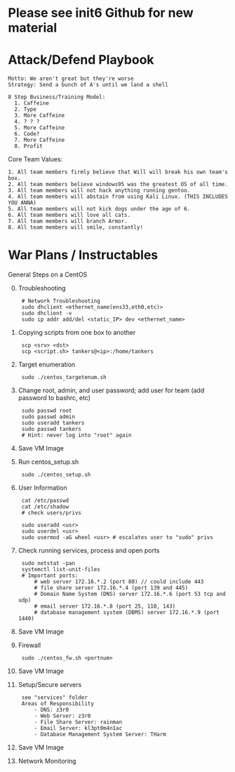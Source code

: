 # Please see init6 Github for new material

# Attack/Defend Playbook

    Motto: We aren't great but they're worse
    Strategy: Send a bunch of A's until we land a shell
    
    8 Step Business/Training Model:
      1. Caffeine
      2. Type
      3. More Caffeine
      4. ? ? ?
      5. More Caffeine
      6. Code?
      7. More Caffeine
      8. Profit

Core Team Values:

    1. All team members firmly believe that Will will break his own team's box.
    2. All team members believe windows95 was the greatest OS of all time.
    3. All team members will not hack anything running gentoo.
    4. All team members will abstain from using Kali Linux. (THIS INCLUDES YOU ANNA)
    5. All team members will not kick dogs under the age of 6.
    6. All team members will love all cats.
    7. All team members will branch Armor.
    8. All team members will smile, constantly!

# War Plans / Instructables

General Steps on a CentOS

0. Troubleshooting 
		
		# Network Troubleshooting
		sudo dhclient <ethernet_name(ens33,eth0,etc)>
		sudo dhclient -v
		sudo ip addr add/del <static_IP> dev <ethernet_name>

1. Copying scripts from one box to another

		scp <srv> <dst>
		scp <script.sh> tankers@<ip>:/home/tankers

2. Target enumeration

		sudo ./centos_targetenum.sh

3. Change root, admin, and user password; add user for team (add password to bashrc, etc)

		sudo passwd root
		sudo passwd admin
		sudo useradd tankers
		sudo passwd tankers
		# Hint: never log into "root" again

4. Save VM Image

5. Run centos_setup.sh

		sudo ./centos_setup.sh
		
6. User Information
		
		cat /etc/passwd
		cat /etc/shadow
		# check users/privs
		
		sudo useradd <usr>
		sudo userdel <usr>
		sudo usermod -aG wheel <usr> # escalates user to "sudo" privs

7. Check running services, process and open ports

		sudo netstat -pan 
		systemctl list-unit-files		
		# Important ports: 
			# web server 172.16.*.2 (port 80) // could include 443
			# file share server 172.16.*.4 (port 139 and 445)
			# Domain Name System (DNS) server 172.16.*.6 (port 53 tcp and udp)
			# email server 172.16.*.8 (port 25, 110, 143)
			# database management system (DBMS) server 172.16.*.9 (port 1440) 

8. Save VM Image

9. Firewall
	
		sudo ./centos_fw.sh <portnum>
		
8. Save VM Image

9. Setup/Secure servers

		see "services" folder
		Areas of Responsibility
			- DNS: z3r0
			- Web Server: z3r0
			- File Share Server: rainman
			- Email Server: kl3pt0m4n1ac
			- Database Management System Server: THarm

10. Save VM Image

11. Network Monitoring
